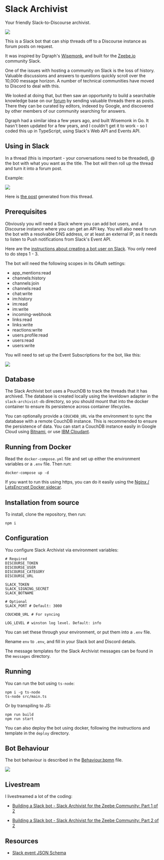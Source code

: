 # Slack Archivist

Your friendly Slack-to-Discourse archivist.

![](img/Dianne_Macaskill.jpg)

This is a Slack bot that can ship threads off to a Discourse instance as forum posts on request.

It was inspired by Dgraph's [Wisemonk](https://github.com/dgraph-io/wisemonk), and built for the [Zeebe.io](https://zeebe.io) community Slack.

One of the issues with hosting a community on Slack is the loss of history. Valuable discussions and answers to questions quickly scroll over the 10,000 message horizon. A number of technical communities have moved to Discord to deal with this.

We looked at doing that, but then saw an opportunity to build a searchable knowledge base on our [forum](https://forum.zeebe.io) by sending valuable threads there as posts. There they can be curated by editors, indexed by Google, and discovered by other members of our community searching for answers.

Dgraph had a similar idea a few years ago, and built Wisemonk in Go. It hasn't been updated for a few years, and I couldn't get it to work - so I coded this up in TypeScript, using Slack's Web API and Events API.

## Using in Slack

In a thread (this is important - your conversations need to be threaded), @ the bot with what you want as the title. The bot will then roll up the thread and turn it into a forum post.

Example:

![](img/example.png)

Here is [the post](https://forum.zeebe.io/t/zeebe-failover/980) generated from this thread.

## Prerequisites

Obviously you will need a Slack where you can add bot users, and a Discourse instance where you can get an API key. You will also need to run the bot with a resolvable DNS address, or at least an external IP, as it needs to listen to Push notifications from Slack's Event API.

Here are the [instructions about creating a bot user on Slack](https://api.slack.com/bot-users). You only need to do steps 1 - 3.

The bot will need the following scopes in its OAuth settings:

- app_mentions:read
- channels:history
- channels:join
- channels:read
- chat:write
- im:history
- im:read
- im:write
- incoming-webhook
- links:read
- links:write
- reactions:write
- users.profile:read
- users:read
- users:write

You will need to set up the Event Subscriptions for the bot, like this:

![](img/event-subscriptions.png)

## Database

The Slack Archivist bot uses a PouchDB to track the threads that it has archived. The database is created locally using the leveldown adapter in the `slack-archivist-db` directory, so you should mount that into the docker container to ensure its persistence across container lifecycles.

You can optionally provide a `COUCHDB_URL` via the environment to sync the database with a remote CouchDB instance. This is recommended to ensure the persistence of data. You can start a CouchDB instance easily in Google Cloud using [Bitnami](https://bitnami.com/stack/couchdb/cloud/google), or use [IBM Cloudant](https://www.ibm.com/cloud/cloudant).

## Running from Docker

Read the `docker-compose.yml` file and set up either the environment variables or a `.env` file. Then run:

```
docker-compose up -d
```

If you want to run this using https, you can do it easily using the [Nginx / LetsEncrypt Docker sidecar](https://github.com/jwulf/letsencrypt-nginx-sidecar).

## Installation from source

To install, clone the repository, then run:

```
npm i
```

## Configuration

You configure Slack Archivist via environment variables:

```
# Required
DISCOURSE_TOKEN
DISCOURSE_USER
DISCOURSE_CATEGORY
DISCOURSE_URL

SLACK_TOKEN
SLACK_SIGNING_SECRET
SLACK_BOTNAME

# Optional
SLACK_PORT # Default: 3000

COUCHDB_URL # For syncing

LOG_LEVEL # winston log level. Default: info
```

You can set these through your environment, or put them into a `.env` file.

Rename `env` to `.env`, and fill in your Slack bot and Discord details.

The message templates for the Slack Archivist messages can be found in the `messages` directory.

## Running

You can run the bot using `ts-node`:

```
npm i -g ts-node
ts-node src/main.ts
```

Or by transpiling to JS:

```
npm run build
npm run start
```

You can also deploy the bot using docker, following the instructions and template in the `deploy` directory.

## Bot Behaviour

The bot behaviour is described in the [Behaviour.bpmn](Behaviour.bpmn) file.

![](img/Behaviour.png)

## Livestream

I livestreamed a lot of the coding:

- [Building a Slack bot - Slack Archivist for the Zeebe Community: Part 1 of 2](https://youtu.be/v5CkZb-xlBc)

- [Building a Slack bot - Slack Archivist for the Zeebe Community: Part 2 of 2](https://youtu.be/n3zDiqRgW0o)

## Resources

- [Slack event JSON Schema](https://github.com/slackapi/slack-api-specs/blob/master/events-api/slack_common_event_wrapper_schema.json)
